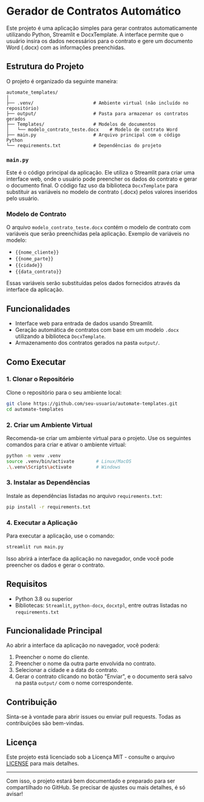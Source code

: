 # Gerador de Contratos Automático

Este projeto é uma aplicação simples para gerar contratos automaticamente utilizando Python, Streamlit e DocxTemplate. A interface permite que o usuário insira os dados necessários para o contrato e gere um documento Word (.docx) com as informações preenchidas.

## Estrutura do Projeto

O projeto é organizado da seguinte maneira:

```
automate_templates/
│
├── .venv/                      # Ambiente virtual (não incluído no repositório)
├── output/                     # Pasta para armazenar os contratos gerados
├── Templates/                  # Modelos de documentos
│   └── modelo_contrato_teste.docx    # Modelo de contrato Word
├── main.py                     # Arquivo principal com o código Python
└── requirements.txt            # Dependências do projeto
```

### `main.py`

Este é o código principal da aplicação. Ele utiliza o Streamlit para criar uma interface web, onde o usuário pode preencher os dados do contrato e gerar o documento final. O código faz uso da biblioteca `DocxTemplate` para substituir as variáveis no modelo de contrato (.docx) pelos valores inseridos pelo usuário.

### Modelo de Contrato

O arquivo `modelo_contrato_teste.docx` contém o modelo de contrato com variáveis que serão preenchidas pela aplicação. Exemplo de variáveis no modelo:

- `{{nome_cliente}}`
- `{{nome_parte}}`
- `{{cidade}}`
- `{{data_contrato}}`

Essas variáveis serão substituídas pelos dados fornecidos através da interface da aplicação.

## Funcionalidades

- Interface web para entrada de dados usando Streamlit.
- Geração automática de contratos com base em um modelo `.docx` utilizando a biblioteca `DocxTemplate`.
- Armazenamento dos contratos gerados na pasta `output/`.

## Como Executar

### 1. Clonar o Repositório

Clone o repositório para o seu ambiente local:

```bash
git clone https://github.com/seu-usuario/automate-templates.git
cd automate-templates
```

### 2. Criar um Ambiente Virtual

Recomenda-se criar um ambiente virtual para o projeto. Use os seguintes comandos para criar e ativar o ambiente virtual:

```bash
python -m venv .venv
source .venv/bin/activate        # Linux/MacOS
.\.venv\Scripts\activate         # Windows
```

### 3. Instalar as Dependências

Instale as dependências listadas no arquivo `requirements.txt`:

```bash
pip install -r requirements.txt
```

### 4. Executar a Aplicação

Para executar a aplicação, use o comando:

```bash
streamlit run main.py
```

Isso abrirá a interface da aplicação no navegador, onde você pode preencher os dados e gerar o contrato.

## Requisitos

- Python 3.8 ou superior
- Bibliotecas: `Streamlit`, `python-docx`, `docxtpl`, entre outras listadas no `requirements.txt`

## Funcionalidade Principal

Ao abrir a interface da aplicação no navegador, você poderá:

1. Preencher o nome do cliente.
2. Preencher o nome da outra parte envolvida no contrato.
3. Selecionar a cidade e a data do contrato.
4. Gerar o contrato clicando no botão "Enviar", e o documento será salvo na pasta `output/` com o nome correspondente.

## Contribuição

Sinta-se à vontade para abrir issues ou enviar pull requests. Todas as contribuições são bem-vindas.

## Licença

Este projeto está licenciado sob a Licença MIT - consulte o arquivo [LICENSE](LICENSE) para mais detalhes.

---

Com isso, o projeto estará bem documentado e preparado para ser compartilhado no GitHub. Se precisar de ajustes ou mais detalhes, é só avisar!